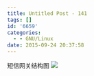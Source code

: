 ```yaml
---
title: Untitled Post - 141
tags: []
id: '6659'
categories:
  - - GNU/Linux
date: 2015-09-24 20:37:58
---
```


短信网关结构图
![](http://p.blog.csdn.net/images/p_blog_csdn_net/gnuhpc/598384/o_e847a81610192c244b90a71a_16b7bf09-1dba-4ac2-8b83-08b2356ad02a.jpg)